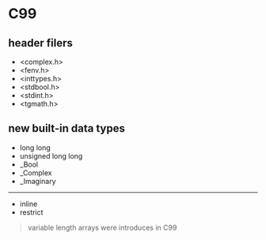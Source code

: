 # C99
## header filers
- <complex.h>
- <fenv.h>
- <inttypes.h>
- <stdbool.h>
- <stdint.h>
- <tgmath.h>

## new built-in data types
- long long
- unsigned long long
- _Bool
- _Complex
- _Imaginary
---------------------------
- inline
- restrict
> variable length arrays were introduces in C99
